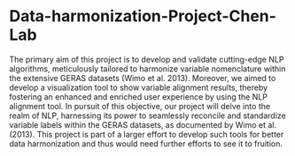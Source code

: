# Data-harmonization-Project-Chen-Lab

The primary aim of this project is to develop and validate cutting-edge NLP algorithms, meticulously tailored to harmonize variable nomenclature within the extensive GERAS datasets (Wimo et al. 2013). Moreover, we aimed to develop a visualization tool to show variable alignment results, thereby fostering an enhanced and enriched user experience by using the NLP alignment tool. In pursuit of this objective, our project will delve into the realm of NLP, harnessing its power to seamlessly reconcile and standardize variable labels within the GERAS datasets, as documented by Wimo et al.(2013).  This project is part of a larger effort to develop such tools for better data harmonization and thus would need further efforts to see it to fruition.
